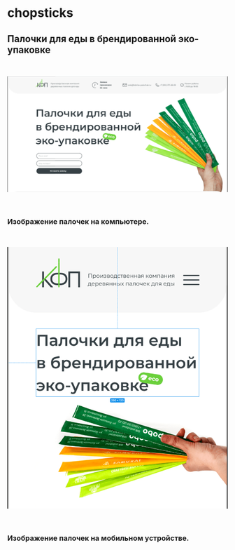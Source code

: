# chopsticks
## Палочки для еды в брендированной  эко-упаковке
<br/>

![Image alt](./chopsticks_desktop.png)

<br/>

### Изображение палочек на компьютере.

<br/>

![Image alt](./chopsticks_mobile.png)

<br/>

### Изображение палочек на мобильном устройстве.
